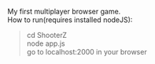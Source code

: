 My first multiplayer browser game. <br />
How to run(requires installed nodeJS):
>cd ShooterZ <br />
>node app.js <br />
>go to localhost:2000 in your browser
